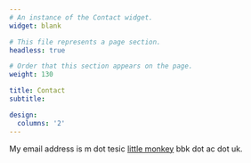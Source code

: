 ```yaml
---
# An instance of the Contact widget.
widget: blank

# This file represents a page section.
headless: true

# Order that this section appears on the page.
weight: 130

title: Contact
subtitle:

design:
  columns: '2'
---
```


My email address is m dot tesic [little monkey](https://en.wikipedia.org/wiki/At_sign#Names_in_other_languages) bbk dot ac dot uk.
